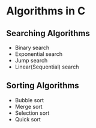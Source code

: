 # Algorithms in C

## Searching Algorithms
- Binary search
- Exponential search
- Jump search
- Linear(Sequential) search

## Sorting Algorithms
- Bubble sort
- Merge sort
- Selection sort
- Quick sort
